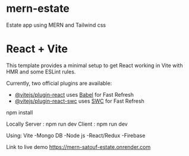 # mern-estate
Estate app using MERN and Tailwind css
# React + Vite

This template provides a minimal setup to get React working in Vite with HMR and some ESLint rules.

Currently, two official plugins are available:

- [@vitejs/plugin-react](https://github.com/vitejs/vite-plugin-react/blob/main/packages/plugin-react/README.md) uses [Babel](https://babeljs.io/) for Fast Refresh
- [@vitejs/plugin-react-swc](https://github.com/vitejs/vite-plugin-react-swc) uses [SWC](https://swc.rs/) for Fast Refresh


npm install 

Locally
Server : npm run dev
Client : npm run dev 

Using: 
Vite
-Mongo DB 
-Node js
-React/Redux
-Firebase

Link to live demo 
https://mern-satouf-estate.onrender.com
